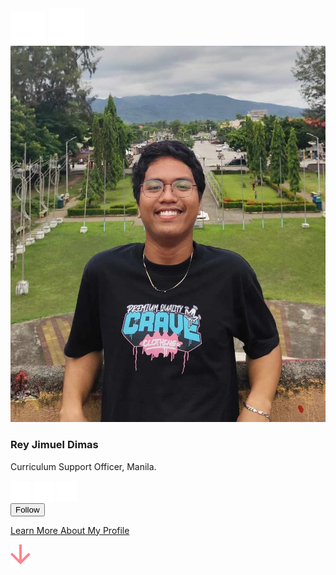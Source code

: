 <!DOCTYPE html>
<html>
<head>
    <meta name="viewport" content="width=device-width, initial-scale=1.0">
    <link rel="stylesheet" href="style.css">
</head>
<body>
    <div class="container">
        <div class="profile-box">
            <img src="menu.png" class="menu-icon">
            <img src="setting.png" class="setting-icon">
            <img src="dp.jpg" class="profile-pic">
            <h3>Rey Jimuel Dimas</h3>
            <p>Curriculum Support Officer, Manila.</p>
            <div class="social-media">
                <img src="instagram.png">
                <img src="telegram.png">
                <img src="dribble.png">
            </div>
            <button type="button">Follow<a href="https://www.linkedin.com/in/boboydimas/"></button>
            <div class="profile-bottom">
                <p>Learn More About My Profile</p>
                <img src="arrow.png">
            </div>
        </div>
    </div>


</body>
</html>

